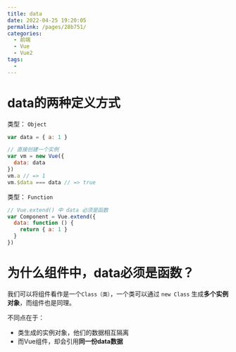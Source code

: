 ```yaml
---
title: data
date: 2022-04-25 19:20:05
permalink: /pages/28b751/
categories:
  - 前端
  - Vue
  - Vue2
tags:
  - 
---
```

# data的两种定义方式

类型： `Object`
```js
var data = { a: 1 }

// 直接创建一个实例
var vm = new Vue({
  data: data
})
vm.a // => 1
vm.$data === data // => true

```

类型： `Function`
```js
// Vue.extend() 中 data 必须是函数
var Component = Vue.extend({
  data: function () {
    return { a: 1 }
  }
})

```

# 为什么组件中，data必须是函数？

我们可以将组件看作是一个`Class（类）`，一个类可以通过 `new Class` 生成**多个实例对象**，而组件也是同理。

不同点在于：

- 类生成的实例对象，他们的数据相互隔离
- 而Vue组件，却会引用**同一份data数据**


<!-- 这是因为vue的数据流是基于**双向绑定**实现的，具体实现方法是使用[Proxy](https://developer.mozilla.org/zh-CN/docs/Web/JavaScript/Reference/Global_Objects/Proxy)递归的将data的属性定义好`getter和setter`，从而使`data`可以响应数据的变化来渲染页面 -->